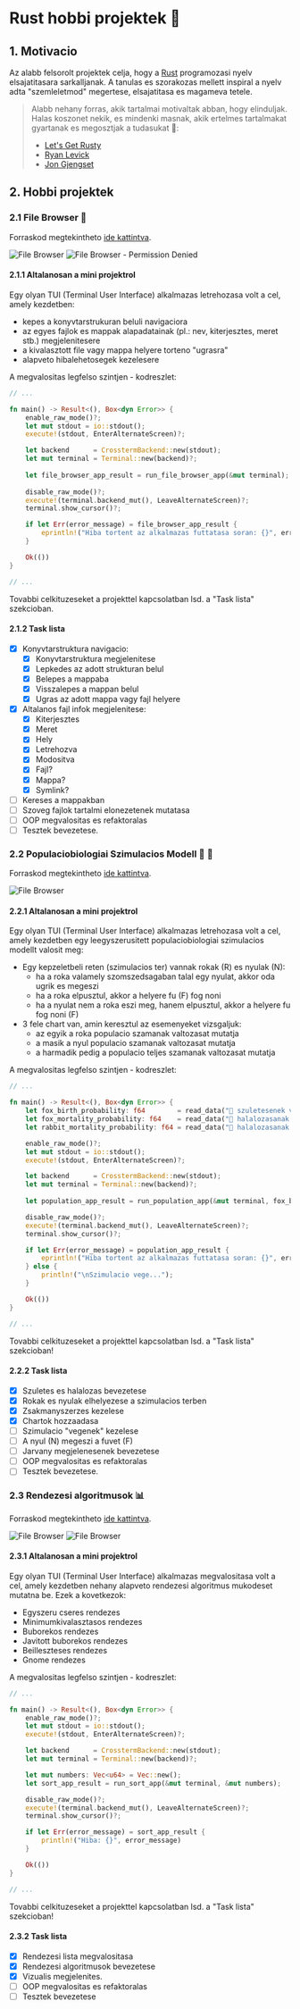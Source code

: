 # Rust hobbi projektek 🦀

## 1. Motivacio

Az alabb felsorolt projektek celja, hogy a [Rust](https://www.rust-lang.org) programozasi nyelv elsajatitasara sarkalljanak. A tanulas es szorakozas mellett inspiral a nyelv adta "szemleletmod" megertese, elsajatitasa es magameva tetele.

> Alabb nehany forras, akik tartalmai motivaltak abban, hogy elinduljak. Halas koszonet nekik, es mindenki masnak, akik ertelmes tartalmakat gyartanak es megosztjak a tudasukat 🎉:
> - [Let's Get Rusty](https://www.youtube.com/c/LetsGetRusty)
> - [Ryan Levick](https://www.youtube.com/c/RyanLevicksVideos/featured)
> - [Jon Gjengset](https://www.youtube.com/c/JonGjengset/featured)

## 2. Hobbi projektek

### 2.1 File Browser 📂

Forraskod megtekintheto [ide kattintva](file_browser/src).

![File Browser](images/file_browser.png)
![File Browser - Permission Denied](images/file_browser_error.png)

#### 2.1.1 Altalanosan a mini projektrol

Egy olyan TUI (Terminal User Interface) alkalmazas letrehozasa volt a cel, amely kezdetben:
- kepes a konyvtarstrukuran beluli navigaciora
- az egyes fajlok es mappak alapadatainak (pl.: nev, kiterjesztes, meret stb.) megjelenitesere
- a kivalasztott file vagy mappa helyere torteno "ugrasra"
- alapveto hibalehetosegek kezelesere

A megvalositas legfelso szintjen - kodreszlet:

```rust
// ...

fn main() -> Result<(), Box<dyn Error>> {
    enable_raw_mode()?;
    let mut stdout = io::stdout(); 
    execute!(stdout, EnterAlternateScreen)?;

    let backend      = CrosstermBackend::new(stdout);
    let mut terminal = Terminal::new(backend)?;
 
    let file_browser_app_result = run_file_browser_app(&mut terminal);
    
    disable_raw_mode()?;
    execute!(terminal.backend_mut(), LeaveAlternateScreen)?;
    terminal.show_cursor()?;

    if let Err(error_message) = file_browser_app_result {
        eprintln!("Hiba tortent az alkalmazas futtatasa soran: {}", error_message)        
    }

    Ok(())
}

// ...
```

Tovabbi celkituzeseket a projekttel kapcsolatban lsd. a "Task lista" szekcioban.

#### 2.1.2 Task lista

- [x] Konyvtarstruktura navigacio:
  - [x] Konyvtarstruktura megjelenitese 
  - [x] Lepkedes az adott strukturan belul
  - [x] Belepes a mappaba
  - [x] Visszalepes a mappan belul
  - [x] Ugras az adott mappa vagy fajl helyere
- [x] Altalanos fajl infok megjelenitese:
  - [x] Kiterjesztes
  - [x] Meret
  - [x] Hely
  - [x] Letrehozva
  - [x] Modositva
  - [x] Fajl?
  - [x] Mappa?
  - [x] Symlink?
- [ ] Kereses a mappakban
- [ ] Szoveg fajlok tartalmi elonezetenek mutatasa
- [ ] OOP megvalositas es refaktoralas
- [ ] Tesztek bevezetese.

### 2.2 Populaciobiologiai Szimulacios Modell 🦊 🐰

Forraskod megtekintheto [ide kattintva](population/src).

![File Browser](images/population.png)

#### 2.2.1 Altalanosan a mini projektrol

Egy olyan TUI (Terminal User Interface) alkalmazas letrehozasa volt a cel, amely kezdetben egy leegyszerusitett populaciobiologiai szimulacios modellt valosit meg:
- Egy kepzeletbeli reten (szimulacios ter) vannak rokak (R) es nyulak (N):
  - ha a roka valamely szomszedsagaban talal egy nyulat, akkor oda ugrik es megeszi
  - ha a roka elpusztul, akkor a helyere fu (F) fog noni
  - ha a nyulat nem a roka eszi meg, hanem elpusztul, akkor a helyere fu fog noni (F)
- 3 fele chart van, amin keresztul az esemenyeket vizsgaljuk:
  - az egyik a roka populacio szamanak valtozasat mutatja
  - a masik a nyul populacio szamanak valtozasat mutatja
  - a harmadik pedig a populacio teljes szamanak valtozasat mutatja
  
A megvalositas legfelso szintjen - kodreszlet:
```rust
// ...

fn main() -> Result<(), Box<dyn Error>> {
    let fox_birth_probability: f64        = read_data("🦊 szuletesenek valoszinusege (0.0..1.0):", "Hiba tortent a beolvasas soran!");
    let fox_mortality_probability: f64    = read_data("🦊 halalozasanak valoszinusege (0.0..1.0):", "Hiba tortent a beolvasas soran!");
    let rabbit_mortality_probability: f64 = read_data("🐰 halalozasanak valoszinusege (0.0..1.0):", "Hiba tortent a beolvasas soran!");

    enable_raw_mode()?;
    let mut stdout = io::stdout();
    execute!(stdout, EnterAlternateScreen)?;

    let backend      = CrosstermBackend::new(stdout);
    let mut terminal = Terminal::new(backend)?;
    
    let population_app_result = run_population_app(&mut terminal, fox_birth_probability, fox_mortality_probability, rabbit_mortality_probability);

    disable_raw_mode()?;
    execute!(terminal.backend_mut(), LeaveAlternateScreen)?;
    terminal.show_cursor()?;

    if let Err(error_message) = population_app_result {
        eprintln!("Hiba tortent az alkalmazas futtatasa soran: {}", error_message)
    } else {
        println!("\nSzimulacio vege...");
    }

    Ok(())
}

// ...
```

Tovabbi celkituzeseket a projekttel kapcsolatban lsd. a "Task lista" szekcioban!

#### 2.2.2 Task lista

- [x] Szuletes es halalozas bevezetese
- [x] Rokak es nyulak elhelyezese a szimulacios terben
- [x] Zsakmanyszerzes kezelese
- [x] Chartok hozzaadasa
- [ ] Szimulacio "vegenek" kezelese
- [ ] A nyul (N) megeszi a fuvet (F)
- [ ] Jarvany megjelenesenek bevezetese
- [ ] OOP megvalositas es refaktoralas
- [ ] Tesztek bevezetese.

### 2.3 Rendezesi algoritmusok 📊

Forraskod megtekintheto [ide kattintva](sort/src).

![File Browser](images/sort.png)
![File Browser](images/sort_chart.png)

#### 2.3.1 Altalanosan a mini projektrol

Egy olyan TUI (Terminal User Interface) alkalmazas megvalositasa volt a cel, amely kezdetben nehany alapveto rendezesi algoritmus mukodeset mutatna be. Ezek a kovetkezok:
- Egyszeru cseres rendezes
- Minimumkivalasztasos rendezes
- Buborekos rendezes
- Javitott buborekos rendezes
- Beilleszteses rendezes
- Gnome rendezes

A megvalositas legfelso szintjen - kodreszlet:

```rust
// ...

fn main() -> Result<(), Box<dyn Error>> {
    enable_raw_mode()?;
    let mut stdout = io::stdout();
    execute!(stdout, EnterAlternateScreen)?;

    let backend      = CrosstermBackend::new(stdout);
    let mut terminal = Terminal::new(backend)?;

    let mut numbers: Vec<u64> = Vec::new();
    let sort_app_result = run_sort_app(&mut terminal, &mut numbers);

    disable_raw_mode()?;
    execute!(terminal.backend_mut(), LeaveAlternateScreen)?;
    terminal.show_cursor()?;

    if let Err(error_message) = sort_app_result {
        println!("Hiba: {}", error_message)
    }

    Ok(())
}

// ...
```

Tovabbi celkituzeseket a projekttel kapcsolatban lsd. a "Task lista" szekcioban!

#### 2.3.2 Task lista

- [x] Rendezesi lista megvalositasa
- [x] Rendezesi algoritmusok bevezetese
- [x] Vizualis megjelenites.
- [ ] OOP megvalositas es refaktoralas
- [ ] Tesztek bevezetese
